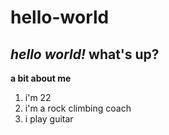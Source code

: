 # hello-world
*hello world!*
what's up?
---
**a bit about me**
1. i'm 22
2. i'm a rock climbing coach
3. i play guitar

